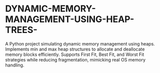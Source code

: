 # DYNAMIC-MEMORY-MANAGEMENT-USING-HEAP-TREES-
A Python project simulating dynamic memory management using heaps. Implements min and max heap structures to allocate and deallocate memory blocks efficiently. Supports First Fit, Best Fit, and Worst Fit strategies while reducing fragmentation, mimicking real OS memory handling.
